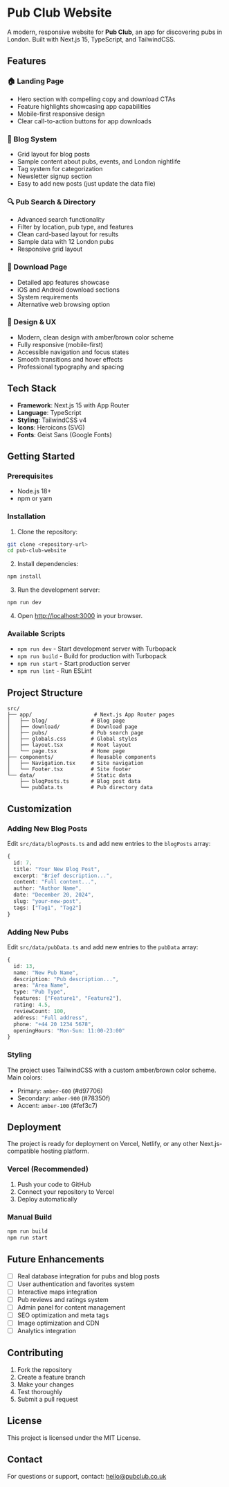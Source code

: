 # Pub Club Website

A modern, responsive website for **Pub Club**, an app for discovering pubs in London. Built with Next.js 15, TypeScript, and TailwindCSS.

## Features

### 🏠 Landing Page
- Hero section with compelling copy and download CTAs
- Feature highlights showcasing app capabilities
- Mobile-first responsive design
- Clear call-to-action buttons for app downloads

### 📝 Blog System
- Grid layout for blog posts
- Sample content about pubs, events, and London nightlife
- Tag system for categorization
- Newsletter signup section
- Easy to add new posts (just update the data file)

### 🔍 Pub Search & Directory
- Advanced search functionality
- Filter by location, pub type, and features
- Clean card-based layout for results
- Sample data with 12 London pubs
- Responsive grid layout

### 📱 Download Page
- Detailed app features showcase
- iOS and Android download sections
- System requirements
- Alternative web browsing option

### 🎨 Design & UX
- Modern, clean design with amber/brown color scheme
- Fully responsive (mobile-first)
- Accessible navigation and focus states
- Smooth transitions and hover effects
- Professional typography and spacing

## Tech Stack

- **Framework**: Next.js 15 with App Router
- **Language**: TypeScript
- **Styling**: TailwindCSS v4
- **Icons**: Heroicons (SVG)
- **Fonts**: Geist Sans (Google Fonts)

## Getting Started

### Prerequisites
- Node.js 18+ 
- npm or yarn

### Installation

1. Clone the repository:
```bash
git clone <repository-url>
cd pub-club-website
```

2. Install dependencies:
```bash
npm install
```

3. Run the development server:
```bash
npm run dev
```

4. Open [http://localhost:3000](http://localhost:3000) in your browser.

### Available Scripts

- `npm run dev` - Start development server with Turbopack
- `npm run build` - Build for production with Turbopack
- `npm run start` - Start production server
- `npm run lint` - Run ESLint

## Project Structure

```
src/
├── app/                    # Next.js App Router pages
│   ├── blog/              # Blog page
│   ├── download/          # Download page
│   ├── pubs/              # Pub search page
│   ├── globals.css        # Global styles
│   ├── layout.tsx         # Root layout
│   └── page.tsx           # Home page
├── components/            # Reusable components
│   ├── Navigation.tsx     # Site navigation
│   └── Footer.tsx         # Site footer
└── data/                  # Static data
    ├── blogPosts.ts       # Blog post data
    └── pubData.ts         # Pub directory data
```

## Customization

### Adding New Blog Posts
Edit `src/data/blogPosts.ts` and add new entries to the `blogPosts` array:

```typescript
{
  id: 7,
  title: "Your New Blog Post",
  excerpt: "Brief description...",
  content: "Full content...",
  author: "Author Name",
  date: "December 20, 2024",
  slug: "your-new-post",
  tags: ["Tag1", "Tag2"]
}
```

### Adding New Pubs
Edit `src/data/pubData.ts` and add new entries to the `pubData` array:

```typescript
{
  id: 13,
  name: "New Pub Name",
  description: "Pub description...",
  area: "Area Name",
  type: "Pub Type",
  features: ["Feature1", "Feature2"],
  rating: 4.5,
  reviewCount: 100,
  address: "Full address",
  phone: "+44 20 1234 5678",
  openingHours: "Mon-Sun: 11:00-23:00"
}
```

### Styling
The project uses TailwindCSS with a custom amber/brown color scheme. Main colors:
- Primary: `amber-600` (#d97706)
- Secondary: `amber-900` (#78350f)
- Accent: `amber-100` (#fef3c7)

## Deployment

The project is ready for deployment on Vercel, Netlify, or any other Next.js-compatible hosting platform.

### Vercel (Recommended)
1. Push your code to GitHub
2. Connect your repository to Vercel
3. Deploy automatically

### Manual Build
```bash
npm run build
npm run start
```

## Future Enhancements

- [ ] Real database integration for pubs and blog posts
- [ ] User authentication and favorites system
- [ ] Interactive maps integration
- [ ] Pub reviews and ratings system
- [ ] Admin panel for content management
- [ ] SEO optimization and meta tags
- [ ] Image optimization and CDN
- [ ] Analytics integration

## Contributing

1. Fork the repository
2. Create a feature branch
3. Make your changes
4. Test thoroughly
5. Submit a pull request

## License

This project is licensed under the MIT License.

## Contact

For questions or support, contact: hello@pubclub.co.uk
